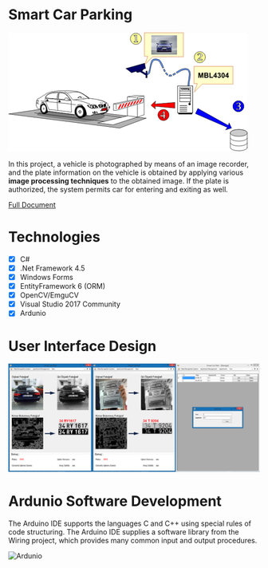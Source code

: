 # Smart Car Parking
![Smart Car Parking](https://raw.githubusercontent.com/utkucanturkan/CarPlateRecognizer/master/SmartCarPark/SmartCarPark/files/SmartCarParking.png)

In this project, a vehicle is photographed by means of an image recorder, and the plate information on the vehicle is obtained by applying various **image processing techniques** to the obtained image. If the plate is authorized, the system permits car for entering and exiting as well.

[Full Document](https://www.dropbox.com/s/szs5cwsu9x9hvcl/Come492%20-%20Smart%20Car%20Park%20-%20Final%20Report.docx?dl=0)

# Technologies

 - [x] C#
 - [x] .Net Framework 4.5
 - [x] Windows Forms
 - [x] EntityFramework 6 (ORM)
 - [x] OpenCV/EmguCV
 - [x] Visual Studio 2017 Community
 - [x] Ardunio

# User Interface Design

![UI Design](https://raw.githubusercontent.com/utkucanturkan/CarPlateRecognizer/master/SmartCarPark/SmartCarPark/files/UIDesign.jpg)

# Ardunio Software Development

The Arduino IDE supports the languages C and C++ using special rules of code structuring. The Arduino IDE supplies a software library from the Wiring project, which provides many common input and output procedures.

![Ardunio](https://raw.githubusercontent.com/utkucanturkan/SmartCarPark/master/SmartCarPark/SmartCarPark/files/ardunio.jpg)

